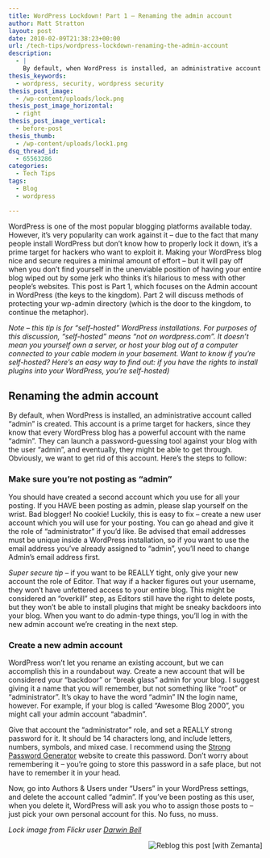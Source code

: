 ```yaml
---
title: WordPress Lockdown! Part 1 – Renaming the admin account
author: Matt Stratton
layout: post
date: 2010-02-09T21:38:23+00:00
url: /tech-tips/wordpress-lockdown-renaming-the-admin-account
description:
  - |
    By default, when WordPress is installed, an administrative account called "admin" is created. This account is a prime target for hackers, since they know that every WordPress blog has a powerful account with the name "admin". They can launch a password-guessing tool against your blog with the user "admin", and eventually, they might be able to get through. Here's how to "rename" the default admin account in WordPress.
thesis_keywords:
  - wordpress, security, wordpress security
thesis_post_image:
  - /wp-content/uploads/lock.png
thesis_post_image_horizontal:
  - right
thesis_post_image_vertical:
  - before-post
thesis_thumb:
  - /wp-content/uploads/lock1.png
dsq_thread_id:
  - 65563286
categories:
  - Tech Tips
tags:
  - Blog
  - wordpress

---
```

WordPress is one of the most popular blogging platforms available today. However, it&#8217;s very popularity can work against it &#8211; due to the fact that many people install WordPress but don&#8217;t know how to properly lock it down, it&#8217;s a prime target for hackers who want to exploit it. Making your WordPress blog nice and secure requires a minimal amount of effort &#8211; but it will pay off when you don&#8217;t find yourself in the unenviable position of having your entire blog wiped out by some jerk who thinks it&#8217;s hilarious to mess with other people&#8217;s websites. This post is Part 1, which focuses on the Admin account in WordPress (the keys to the kingdom). Part 2 will discuss methods of protecting your wp-admin directory (which is the door to the kingdom, to continue the metaphor).

_Note &#8211; this tip is for &#8220;self-hosted&#8221; WordPress installations. For purposes of this discussion, &#8220;self-hosted&#8221; means &#8220;not on wordpress.com&#8221;. It doesn&#8217;t mean you yourself own a server, or host your blog out of a computer connected to your cable modem in your basement. Want to know if you&#8217;re self-hosted? Here&#8217;s an easy way to find out: if you have the rights to install plugins into your WordPress, you&#8217;re self-hosted)_

## Renaming the admin account

By default, when WordPress is installed, an administrative account called &#8220;admin&#8221; is created. This account is a prime target for hackers, since they know that every WordPress blog has a powerful account with the name &#8220;admin&#8221;. They can launch a password-guessing tool against your blog with the user &#8220;admin&#8221;, and eventually, they might be able to get through. Obviously, we want to get rid of this account. Here&#8217;s the steps to follow:

### Make sure you&#8217;re not posting as &#8220;admin&#8221;

You should have created a second account which you use for all your posting. If you HAVE been posting as admin, please slap yourself on the wrist. Bad blogger! No cookie! Luckily, this is easy to fix &#8211; create a new user account which you will use for your posting. You can go ahead and give it the role of &#8220;administrator&#8221; if you&#8217;d like. Be advised that email addresses must be unique inside a WordPress installation, so if you want to use the email address you&#8217;ve already assigned to &#8220;admin&#8221;, you&#8217;ll need to change Admin&#8217;s email address first.

_Super secure tip_ &#8211; if you want to be REALLY tight, only give your new account the role of Editor. That way if a hacker figures out your username, they won&#8217;t have unfettered access to your entire blog. This might be considered an &#8220;overkill&#8221; step, as Editors still have the right to delete posts, but they won&#8217;t be able to install plugins that might be sneaky backdoors into your blog. When you want to do admin-type things, you&#8217;ll log in with the new admin account we&#8217;re creating in the next step.

### Create a new admin account

WordPress won&#8217;t let you rename an existing account, but we can accomplish this in a roundabout way. Create a new account that will be considered your &#8220;backdoor&#8221; or &#8220;break glass&#8221; admin for your blog. I suggest giving it a name that you will remember, but not something like &#8220;root&#8221; or &#8220;administrator&#8221;. It&#8217;s okay to have the word &#8220;admin&#8221; IN the login name, however. For example, if your blog is called &#8220;Awesome Blog 2000&#8221;, you might call your admin account &#8220;abadmin&#8221;.

Give that account the &#8220;administrator&#8221; role, and set a REALLY strong password for it. It should be 14 characters long, and include letters, numbers, symbols, and mixed case. I recommend using the <a href="http://strongpasswordgenerator.com/" target="_blank">Strong Password Generator</a> website to create this password. Don&#8217;t worry about remembering it &#8211; you&#8217;re going to store this password in a safe place, but not have to remember it in your head.

Now, go into Authors & Users under &#8220;Users&#8221; in your WordPress settings, and delete the account called &#8220;admin&#8221;. If you&#8217;ve been posting as this user, when you delete it, WordPress will ask you who to assign those posts to &#8211; just pick your own personal account for this. No fuss, no muss.

_Lock image from Flickr user_ <a href="http://www.flickr.com/photos/darwinbell/443924168/" target="_blank"><em>Darwin Bell</em></a>

<div class="zemanta-pixie" style="margin-top: 10px; height: 15px;">
  <a class="zemanta-pixie-a" title="Reblog this post [with Zemanta]" href="http://reblog.zemanta.com/zemified/3aab49a5-e52a-45f2-8cd8-abf99f53cca6/"><img class="zemanta-pixie-img" style="border: none; float: right;" src="http://img.zemanta.com/reblog_c.png?x-id=3aab49a5-e52a-45f2-8cd8-abf99f53cca6" alt="Reblog this post [with Zemanta]" /></a><span class="zem-script more-related pretty-attribution"></span>
</div>